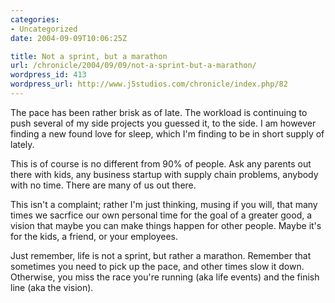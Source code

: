 ```yaml
--- 
categories:
- Uncategorized
date: 2004-09-09T10:06:25Z

title: Not a sprint, but a marathon
url: /chronicle/2004/09/09/not-a-sprint-but-a-marathon/
wordpress_id: 413
wordpress_url: http://www.j5studios.com/chronicle/index.php/82
---
```


The pace has been rather brisk as of late.  The workload is continuing to push several of my side projects you guessed it, to the side.  I am however finding a new found love for sleep, which I'm finding to be in short supply of lately.


This is of course is no different from 90% of people.  Ask any parents out there with kids, any business startup with supply chain problems, anybody with no time.  There are many of us out there.


This isn't a complaint; rather I'm just thinking, musing if you will, that many times we sacrfice our own personal time for the goal of a greater good, a vision that maybe you can make things happen for other people.  Maybe it's for the kids, a friend, or your employees.


Just remember, life is not a sprint, but rather a marathon.  Remember that sometimes you need to pick up the pace, and other times slow it down.  Otherwise, you miss the race you're running (aka life events) and the finish line (aka the vision).


